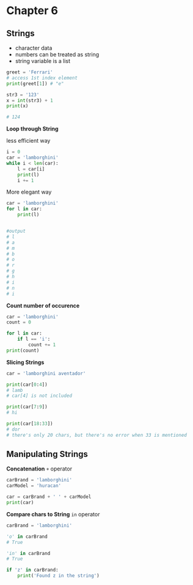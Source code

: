 # Chapter 6
## Strings
- character data
- numbers can be treated as string
- string variable is a list

```python
greet = 'Ferrari'
# access 1st index element
print(greet[1]) # "e"
```

```python
str3 = '123'
x = int(str3) + 1
print(x)

# 124
```

 **Loop through String**

less efficient way
```python
i = 0
car = 'lamborghini'
while i < len(car):
    l = car[i]
    print(l)
    i += 1
```


More elegant way
```python
car = 'lamborghini'
for l in car:
    print(l)


#output
# l
# a
# m
# b
# o
# r
# g
# h
# i
# n
# i
```


**Count number of occurence**
```python
car = 'lamborghini'
count = 0

for l in car:
    if l == 'i':
        count += 1
print(count)
```

**Slicing Strings**
```python
car = 'lamborghini aventador'

print(car[0:4])
# lamb
# car[4] is not included

print(car[7:9])
# hi

print(car[18:33])
# dor
# there's only 20 chars, but there's no error when 33 is mentioned
```

## Manipulating Strings
**Concatenation**
`+` operator

```python
carBrand = 'lamborghini'
carModel = 'huracan'

car = carBrand + ' ' + carModel
print(car)
```

**Compare chars to String**
`in` operator

```python
carBrand = 'lamborghini'

'o' in carBrand
# True

'in' in carBrand
# True

if 'z' in carBrand:
    print('Found z in the string')

```
